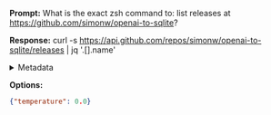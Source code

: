 **Prompt:**
What is the exact zsh command to: list releases at https://github.com/simonw/openai-to-sqlite?


**Response:**
curl -s https://api.github.com/repos/simonw/openai-to-sqlite/releases | jq '.[].name'

<details><summary>Metadata</summary>

- Duration: 1506 ms
- Datetime: 2023-08-24T13:02:15.269599
- Model: gpt-3.5-turbo-0613

</details>

**Options:**
```json
{"temperature": 0.0}
```


